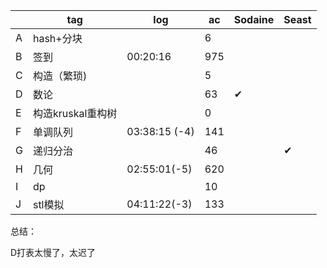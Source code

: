 |      | tag               | log           | ac   | Sodaine | Seast |
| ---- | ----------------- | ------------- | ---- | ------- | ----- |
| A    | hash+分块         |               | 6    |         |       |
| B    | 签到              | 00:20:16      | 975  |         |       |
| C    | 构造（繁琐)       |               | 5    |         |       |
| D    | 数论              |               | 63   | ✔       |       |
| E    | 构造kruskal重构树 |               | 0    |         |       |
| F    | 单调队列          | 03:38:15 (-4) | 141  |         |       |
| G    | 递归分治          |               | 46   |         | ✔     |
| H    | 几何              | 02:55:01(-5)  | 620  |         |       |
| I    | dp                |               | 10   |         |       |
| J    | stl模拟           | 04:11:22(-3)  | 133  |         |       |

总结：

D打表太慢了，太迟了


